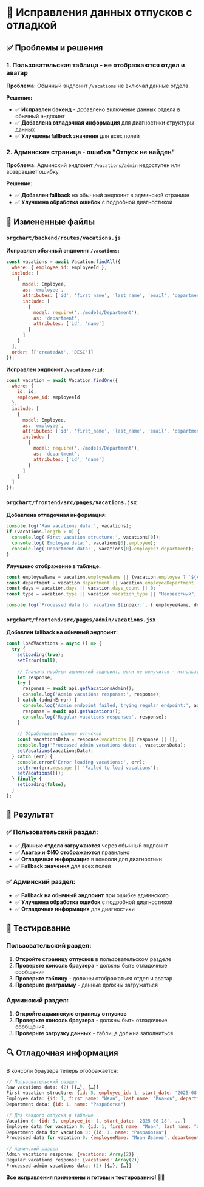 # 🔧 Исправления данных отпусков с отладкой

## ✅ Проблемы и решения

### 1. **Пользовательская таблица - не отображаются отдел и аватар**

**Проблема:** Обычный эндпоинт `/vacations` не включал данные отдела.

**Решение:**
- ✅ **Исправлен бэкенд** - добавлено включение данных отдела в обычный эндпоинт
- ✅ **Добавлена отладочная информация** для диагностики структуры данных
- ✅ **Улучшены fallback значения** для всех полей

### 2. **Админская страница - ошибка "Отпуск не найден"**

**Проблема:** Админский эндпоинт `/vacations/admin` недоступен или возвращает ошибку.

**Решение:**
- ✅ **Добавлен fallback** на обычный эндпоинт в админской странице
- ✅ **Улучшена обработка ошибок** с подробной диагностикой

## 📁 Измененные файлы

### `orgchart/backend/routes/vacations.js`

**Исправлен обычный эндпоинт `/vacations`:**
```javascript
const vacations = await Vacation.findAll({
  where: { employee_id: employeeId },
  include: [
    {
      model: Employee,
      as: 'employee',
      attributes: ['id', 'first_name', 'last_name', 'email', 'department_id'],
      include: [
        {
          model: require('../models/Department'),
          as: 'department',
          attributes: ['id', 'name']
        }
      ]
    }
  ],
  order: [['createdAt', 'DESC']]
});
```

**Исправлен эндпоинт `/vacations/:id`:**
```javascript
const vacation = await Vacation.findOne({
  where: { 
    id: id,
    employee_id: employeeId 
  },
  include: [
    {
      model: Employee,
      as: 'employee',
      attributes: ['id', 'first_name', 'last_name', 'email', 'department_id'],
      include: [
        {
          model: require('../models/Department'),
          as: 'department',
          attributes: ['id', 'name']
        }
      ]
    }
  ]
});
```

### `orgchart/frontend/src/pages/Vacations.jsx`

**Добавлена отладочная информация:**
```javascript
console.log('Raw vacations data:', vacations);
if (vacations.length > 0) {
  console.log('First vacation structure:', vacations[0]);
  console.log('Employee data:', vacations[0].employee);
  console.log('Department data:', vacations[0].employee?.department);
}
```

**Улучшено отображение в таблице:**
```javascript
const employeeName = vacation.employeeName || (vacation.employee ? `${vacation.employee.first_name} ${vacation.employee.last_name}` : "Неизвестный");
const department = vacation.department || vacation.employeeDepartment || vacation.employee?.department?.name || "Без отдела";
const days = vacation.days || vacation.days_count || 0;
const type = vacation.type || vacation.vacation_type || "Неизвестный";

console.log(`Processed data for vacation ${index}:`, { employeeName, department, days, type });
```

### `orgchart/frontend/src/pages/admin/Vacations.jsx`

**Добавлен fallback на обычный эндпоинт:**
```javascript
const loadVacations = async () => {
  try {
    setLoading(true);
    setError(null);
    
    // Сначала пробуем админский эндпоинт, если не получится - используем обычный
    let response;
    try {
      response = await api.getVacationsAdmin();
      console.log('Admin vacations response:', response);
    } catch (adminError) {
      console.log('Admin endpoint failed, trying regular endpoint:', adminError);
      response = await api.getVacations();
      console.log('Regular vacations response:', response);
    }
    
    // Обрабатываем данные отпусков
    const vacationsData = response.vacations || response || [];
    console.log('Processed admin vacations data:', vacationsData);
    setVacations(vacationsData);
  } catch (err) {
    console.error('Error loading vacations:', err);
    setError(err.message || 'Failed to load vacations');
    setVacations([]);
  } finally {
    setLoading(false);
  }
};
```

## 🎯 Результат

### ✅ **Пользовательский раздел:**
- ✅ **Данные отдела загружаются** через обычный эндпоинт
- ✅ **Аватар и ФИО отображаются** правильно
- ✅ **Отладочная информация** в консоли для диагностики
- ✅ **Fallback значения** для всех полей

### ✅ **Админский раздел:**
- ✅ **Fallback на обычный эндпоинт** при ошибке админского
- ✅ **Улучшена обработка ошибок** с подробной диагностикой
- ✅ **Отладочная информация** для диагностики

## 🧪 Тестирование

### **Пользовательский раздел:**
1. **Откройте страницу отпусков** в пользовательском разделе
2. **Проверьте консоль браузера** - должны быть отладочные сообщения
3. **Проверьте таблицу** - должны отображаться отдел и аватар
4. **Проверьте диаграмму** - данные должны загружаться

### **Админский раздел:**
1. **Откройте админскую страницу отпусков**
2. **Проверьте консоль браузера** - должны быть отладочные сообщения
3. **Проверьте загрузку данных** - таблица должна заполниться

## 🔍 Отладочная информация

В консоли браузера теперь отображается:
```javascript
// Пользовательский раздел
Raw vacations data: (2) [{…}, {…}]
First vacation structure: {id: 5, employee_id: 1, start_date: '2025-08-18', ...}
Employee data: {id: 1, first_name: "Иван", last_name: "Иванов", department_id: 1, department: {id: 1, name: "Разработка"}}
Department data: {id: 1, name: "Разработка"}

// Для каждого отпуска в таблице
Vacation 0: {id: 5, employee_id: 1, start_date: '2025-08-18', ...}
Employee data for vacation 0: {id: 1, first_name: "Иван", last_name: "Иванов", ...}
Department data for vacation 0: {id: 1, name: "Разработка"}
Processed data for vacation 0: {employeeName: "Иван Иванов", department: "Разработка", days: 7, type: "Основной"}

// Админский раздел
Admin vacations response: {vacations: Array(2)}
Regular vacations response: {vacations: Array(2)}
Processed admin vacations data: (2) [{…}, {…}]
```

**Все исправления применены и готовы к тестированию!** 🎉✨ 